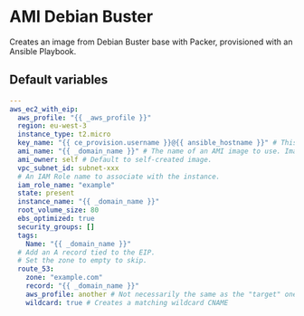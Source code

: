 # AMI Debian Buster

Creates an image from Debian Buster base with Packer, provisioned with an Ansible Playbook.

<!--TOC-->
<!--ENDTOC-->

<!--ROLEVARS-->
## Default variables
```yaml
---
aws_ec2_with_eip:
  aws_profile: "{{ _aws_profile }}"
  region: eu-west-3
  instance_type: t2.micro
  key_name: "{{ ce_provision.username }}@{{ ansible_hostname }}" # This needs to match your "provision" user SSH key.
  ami_name: "{{ _domain_name }}" # The name of an AMI image to use. Image must exists in the same region.
  ami_owner: self # Default to self-created image.
  vpc_subnet_id: subnet-xxx
  # An IAM Role name to associate with the instance.
  iam_role_name: "example"
  state: present
  instance_name: "{{ _domain_name }}"
  root_volume_size: 80
  ebs_optimized: true
  security_groups: []
  tags:
    Name: "{{ _domain_name }}"
  # Add an A record tied to the EIP.
  # Set the zone to empty to skip.
  route_53:
    zone: "example.com"
    record: "{{ _domain_name }}"
    aws_profile: another # Not necessarily the same as the "target" one.
    wildcard: true # Creates a matching wildcard CNAME

```

<!--ENDROLEVARS-->

